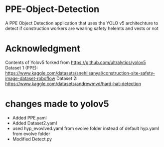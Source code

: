 # PPE-Object-Detection
A PPE Object Detection application that uses the YOLO v5 architechture to detect if construction workers are wearing safety helemts and vests or not

# **Acknowledgment**
Contents of Yolov5 forked from https://github.com/ultralytics/yolov5
Dataset 1 (PPE): https://www.kaggle.com/datasets/snehilsanyal/construction-site-safety-image-dataset-roboflow
Dataset 2: https://www.kaggle.com/datasets/andrewmvd/hard-hat-detection

# changes made to yolov5
- Added PPE.yaml
- Added Dataset2.yaml
- used hyp_evovlved.yaml from evolve folder instead of default hyp.yaml from evolve folder
- Modified Detect.py

